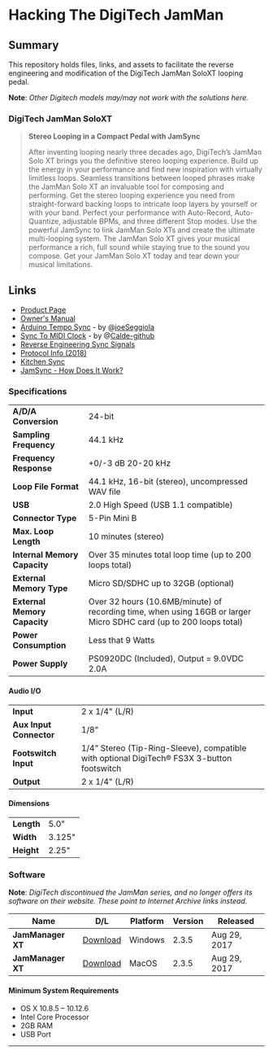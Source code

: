 # Hacking The DigiTech JamMan

## Summary

This repository holds files, links, and assets to facilitate the reverse engineering and modification of the DigiTech JamMan SoloXT looping pedal.

**Note**: *Other Digitech models may/may not work with the solutions here.*

### DigiTech JamMan SoloXT

> **Stereo Looping in a Compact Pedal with JamSync**
>
> After inventing looping nearly three decades ago, DigiTech’s JamMan Solo XT brings you the definitive stereo looping experience. Build up the energy in your performance and find new inspiration with virtually limitless loops. Seamless transitions between looped phrases make the JamMan Solo XT an invaluable tool for composing and performing. Get the stereo looping experience you need from straight-forward backing loops to intricate loop layers by yourself or with your band. Perfect your performance with Auto-Record, Auto-Quantize, adjustable BPMs, and three different Stop modes. Use the powerful JamSync to link JamMan Solo XTs and create the ultimate multi-looping system. The JamMan Solo XT gives your musical performance a rich, full sound while staying true to the sound you compose. Get your JamMan Solo XT today and tear down your musical limitations.

## Links

- [Product Page][1]
- [Owner's Manual][2]
- [Arduino Tempo Sync][3] - by @[joeSeggiola][3a]
- [Sync To MIDI Clock][4] - by @[Calde-github][4a]
- [Reverse Engineering Sync Signals][5]
- [Protocol Info (2018)][6]
- [Kitchen Sync][7]
- [JamSync - How Does It Work?][8]

### Specifications

|     |     |
| --- | --- |
| **A/D/A Conversion** | 24-bit |
| **Sampling Frequency** | 44.1 kHz |
| **Frequency Response** | +0/-3 dB 20-20 kHz |
| **Loop File Format** | 44.1 kHz, 16-bit (stereo), uncompressed WAV file |
| **USB** | 2.0 High Speed (USB 1.1 compatible) |
| **Connector Type** | 5-Pin Mini B |
| **Max. Loop Length** | 10 minutes (stereo) |
| **Internal Memory Capacity** | Over 35 minutes total loop time (up to 200 loops total) |
| **External Memory Type** | Micro SD/SDHC up to 32GB (optional) |
| **External Memory Capacity** | Over 32 hours (10.6MB/minute) of recording time, when using 16GB or larger Micro SDHC card (up to 200 loops total) |
| **Power Consumption** | Less that 9 Watts |
| **Power Supply** | PS0920DC (Included), Output = 9.0VDC 2.0A |

#### Audio I/O

|     |     |
| --- | --- |
| **Input** | 2 x 1/4" (L/R) |
| **Aux Input Connector** | 1/8" |
| **Footswitch Input** | 1/4” Stereo (Tip-Ring-Sleeve), compatible with optional DigiTech® FS3X 3-button footswitch |
| **Output** | 2 x 1/4" (L/R) |

#### Dimensions

|     |     |
| --- | --- |
| **Length** | 5.0" |
| **Width** | 3.125" |
| **Height** | 2.25" |

### Software

**Note**: *DigiTech discontinued the JamMan series, and no longer offers its software on their website. These point to Internet Archive links instead.*

| Name | D/L | Platform | Version | Released |
| --- | --- | --- | --- | --- |
| **JamManager XT** | [Download][win] | Windows | 2.3.5 | Aug 29, 2017 |
| **JamManager XT** | [Download][mac] | MacOS | 2.3.5 | Aug 29, 2017 |

#### Minimum System Requirements

- OS X 10.8.5 – 10.12.6
- Intel Core Processor
- 2GB RAM 
- USB Port

---
[1]: https://digitech.com/dp/jamman-solo-xt/
[2]: https://eadn-wc05-7545739.nxedge.io/wp-content/uploads/2022/09/DigiTech_JamMan_Solo_XT_Manual.pdf
[3]: https://github.com/joeSeggiola/jamman-arduino-sync
[3a]: https://github.com/joeSeggiola/jamman-arduino-sync
[4]: https://github.com/Calde-github/Looperino/tree/master
[4a]: https://github.com/Calde-github/Looperino
[5]: https://www.freestompboxes.org/viewtopic.php?f=1&t=26184
[6]: http://fuzzysynth.blogspot.com/2015/06/digitech-jam-man.html
[7]: http://fuzzysynth.blogspot.com/2015/07/kitchensync.html
[8]: https://www.freestompboxes.org/viewtopic.php?f=1&t=26184&p=251415&hilit=jamsync#p251415
[win]: https://web.archive.org/web/20230212041405/https://adn.harmanpro.com/softwares/wares/604_1504020489/JamManagerXTSetup_2.3.5.exe
[mac]: https://web.archive.org/web/20170908204550/http://digitech.com/en-US/softwares/jammanager-xt-v2-3-5-mac-os-x-52ee012f-eff3-4a4d-98d4-b507b58b6ee8
